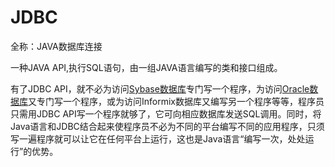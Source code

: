 # JDBC

全称：JAVA数据库连接

一种JAVA API,执行SQL语句，由一组JAVA语言编写的类和接口组成。

 有了JDBC API，就不必为访问[Sybase数据库](https://baike.sogou.com/lemma/ShowInnerLink.htm?lemmaId=591819&ss_c=ssc.citiao.link)专门写一个程序，为访问[Oracle数据库](https://baike.sogou.com/lemma/ShowInnerLink.htm?lemmaId=449760&ss_c=ssc.citiao.link)又专门写一个程序，或为访问Informix数据库又编写另一个程序等等，程序员只需用JDBC API写一个程序就够了，它可向相应数据库发送SQL调用。同时，将Java语言和JDBC结合起来使程序员不必为不同的平台编写不同的应用程序，只须写一遍程序就可以让它在任何平台上运行，这也是Java语言“编写一次，处处运行”的优势。

